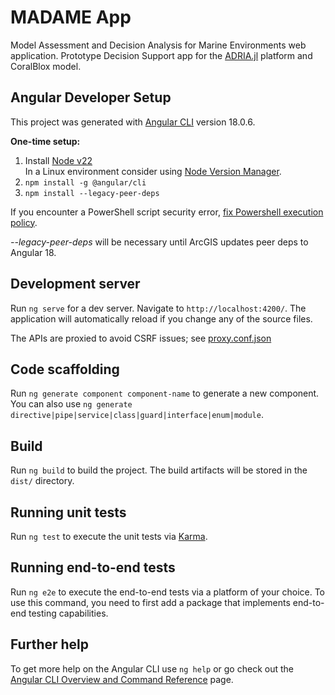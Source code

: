 # MADAME App

Model Assessment and Decision Analysis for Marine Environments web application.
Prototype Decision Support app for the [ADRIA.jl](https://github.com/open-AIMS/ADRIA.jl)
platform and CoralBlox model.

## Angular Developer Setup

This project was generated with [Angular CLI](https://github.com/angular/angular-cli) version 18.0.6.

**One-time setup:**
1. Install [Node v22](https://nodejs.org/en/download/package-manager)  
  In a Linux environment consider using [Node Version Manager](https://github.com/nvm-sh/nvm).
2. `npm install -g @angular/cli`
3. `npm install --legacy-peer-deps`

If you encounter a PowerShell script security error,
[fix Powershell execution policy](https://angular.dev/tools/cli/setup-local#powershell-execution-policy).

*--legacy-peer-deps* will be necessary until ArcGIS updates peer deps to Angular 18.

## Development server

Run `ng serve` for a dev server. Navigate to `http://localhost:4200/`. The application will automatically reload if you change any of the source files.

The APIs are proxied to avoid CSRF issues; see [proxy.conf.json](src/proxy.conf.json)

## Code scaffolding

Run `ng generate component component-name` to generate a new component. You can also use `ng generate directive|pipe|service|class|guard|interface|enum|module`.

## Build

Run `ng build` to build the project. The build artifacts will be stored in the `dist/` directory.

## Running unit tests

Run `ng test` to execute the unit tests via [Karma](https://karma-runner.github.io).

## Running end-to-end tests

Run `ng e2e` to execute the end-to-end tests via a platform of your choice. To use this command, you need to first add a package that implements end-to-end testing capabilities.

## Further help

To get more help on the Angular CLI use `ng help` or go check out the [Angular CLI Overview and Command Reference](https://angular.dev/tools/cli) page.
